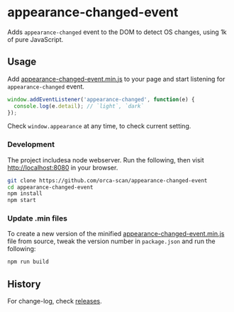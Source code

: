 # appearance-changed-event

Adds `appearance-changed` event to the DOM to detect OS changes, using 1k of pure JavaScript.

## Usage

Add [appearance-changed-event.min.js](dist/appearance-changed-event.min.js) to your page and start listening for `appearance-changed` event.

```js
window.addEventListener('appearance-changed', function(e) {
  console.log(e.detail); // `light`, `dark`
});
```

Check `window.appearance` at any time, to check current setting.

### Development

The project includesa node webserver. Run the following, then visit [http://localhost:8080](http://localhost:8080) in your browser.

```bash
git clone https://github.com/orca-scan/appearance-changed-event
cd appearance-changed-event
npm install
npm start
```

### Update .min files

To create a new version of the minified [appearance-changed-event.min.js](dist/appearance-changed-event.min.js) file from source, tweak the version number in `package.json` and run the following:

```bash
npm run build
```

## History

For change-log, check [releases](https://github.com/orca-scan/appearance-changed-event/releases).

